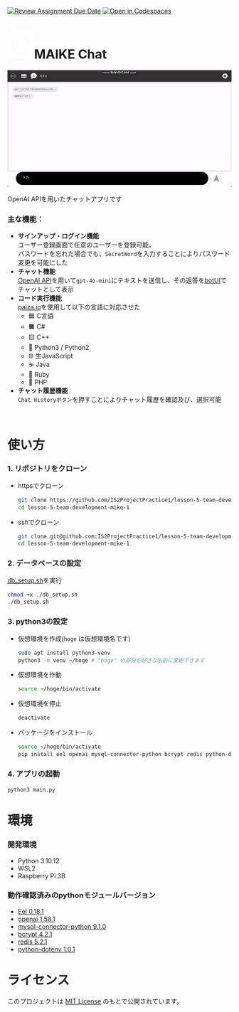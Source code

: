 [![Review Assignment Due Date](https://classroom.github.com/assets/deadline-readme-button-22041afd0340ce965d47ae6ef1cefeee28c7c493a6346c4f15d667ab976d596c.svg)](https://classroom.github.com/a/Fw6BNX-f)
[![Open in Codespaces](https://classroom.github.com/assets/launch-codespace-2972f46106e565e64193e422d61a12cf1da4916b45550586e14ef0a7c637dd04.svg)](https://classroom.github.com/open-in-codespaces?assignment_repo_id=17388676)


# <img src="web/image/readme/logo.png" alt="ロゴ" width="60px">MAIKE Chat


![Sample](web/image/readme/Sample.gif)

OpenAI APIを用いたチャットアプリです

### 主な機能：
- **サインアップ・ログイン機能**    
  ユーザー登録画面で任意のユーザーを登録可能。    
  パスワードを忘れた場合でも、`SecretWord`を入力することによりパスワード変更を可能にした
- **チャット機能**    
  [OpenAI API](https://openai.com/index/openai-api/)を用いて`gpt-4o-mini`にテキストを送信し、その返答を[botUI](https://botui.org/)でチャットとして表示
- **コード実行機能**    
  [paiza.io](https://paiza.io/ja)を使用して以下の言語に対応させた    
  - 🟦 C言語  
  - 🟧 C#  
  - 🟨 C++  
  - 🐍 Python3 / Python2  
  - 🌐 生JavaScript  
  - ☕ Java  
  - 💎 Ruby  
  - 🐘 PHP
- **チャット履歴機能**    
    `Chat Historyボタン`を押すことによりチャット履歴を確認及び、選択可能

<br>

# 使い方   
### 1. リポジトリをクローン    
- httpsでクローン    
    ```bash
    git clone https://github.com/IS2ProjectPractice1/lesson-5-team-development-mike-1.git
    cd lesson-5-team-development-mike-1
    ```
- sshでクローン    
    ```bash
    git clone git@github.com:IS2ProjectPractice1/lesson-5-team-development-mike-1.git
    cd lesson-5-team-development-mike-1
    ```
### 2. データベースの設定
[db_setup.sh](./db_setup.sh)を実行
```bash
chmod +x ./db_setup.sh
./db_setup.sh
```
### 3. python3の設定    
- 仮想環境を作成(`hoge` は仮想環境名です)  
    ```bash
    sudo apt install python3-venv
    python3 -m venv ~/hoge # "hoge" の部分を好きな名前に変更できます
    ```
- 仮想環境を作動
    ```bash
    source ~/hoge/bin/activate
    ```
- 仮想環境を停止
    ```bash
    deactivate
    ```
- パッケージをインストール    
    ```bash
    source ~/hoge/bin/activate
    pip install eel openai mysql-connector-python bcrypt redis python-dotenv
    ```
### 4. アプリの起動
```bash
python3 main.py
```

# 環境
### 開発環境
- Python 3.10.12
- WSL2
- Raspberry Pi 3B
### 動作確認済みのpythonモジュールバージョン
- [Eel 0.18.1](https://github.com/python-eel/Eel)
- [openai 1.58.1](https://platform.openai.com/docs/overview)
- [mysql-connector-python 9.1.0](https://github.com/mysql/mysql-connector-python)
- [bcrypt 4.2.1](https://github.com/pyca/bcrypt)
- [redis 5.2.1](https://github.com/redis/redis)
- [python-dotenv 1.0.1](https://github.com/theskumar/python-dotenv)

# ライセンス
このプロジェクトは [MIT License](LICENSE) のもとで公開されています。
